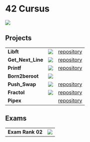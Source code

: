 # 42 Cursus

[![](https://badge42.vercel.app/api/v2/cldy6bu0000060fmk7xt0ylzk/stats?cursusId=21&coalitionId=46)](https://github.com/JaeSeoKim/badge42)

## Projects
| | | |
| :----------------- |:-------------------: | :-------------------: |
| **Libft**                                  | [![](https://badge42.vercel.app/api/v2/cldy6bu0000060fmk7xt0ylzk/project/2881963)](https://github.com/Elnop/liblp_c) | [repository](https://github.com/Elnop/liblp_c) |
| **Get_Next_Line** | [![](https://badge42.vercel.app/api/v2/cldy6bu0000060fmk7xt0ylzk/project/2897675)](https://github.com/Elnop/liblp_c/tree/master/get_next_line) | [repository](https://github.com/Elnop/liblp_c/tree/master/get_next_line) |
| **Printf**      | [![](https://badge42.vercel.app/api/v2/cldy6bu0000060fmk7xt0ylzk/project/2884030)](https://github.com/Elnop/liblp_c/tree/master/liblp_printf)  | [repository](https://github.com/Elnop/liblp_c/tree/master/liblp_printf) |
| **Born2beroot**                                                                 | ![](https://badge42.vercel.app/api/v2/cldy6bu0000060fmk7xt0ylzk/project/2897741) |
| **Push_Swap**                          | [![](https://badge42.vercel.app/api/v2/cldy6bu0000060fmk7xt0ylzk/project/2924641)](https://github.com/Elnop/42-push_swap)                      | [repository](https://github.com/Elnop/42-push_swap) |
| **Fractol**                             | [![](https://badge42.vercel.app/api/v2/cldy6bu0000060fmk7xt0ylzk/project/2940680)](https://github.com/Elnop/42-Fract-ol)                       | [repository](https://github.com/Elnop/42-Fract-ol) |
| **Pipex**                                  | | [repository](https://github.com/Elnop/42-Pipex) |

## Exams
|  |  |
| :----------------- |:-------------------:|
| **Exam Rank 02**   | ![](https://badge42.vercel.app/api/v2/cldy6bu0000060fmk7xt0ylzk/project/2920973) |
